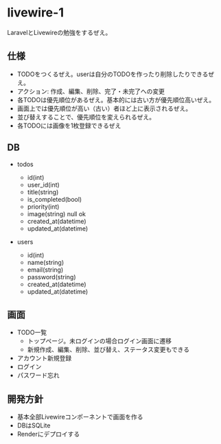 # livewire-1

LaravelとLivewireの勉強をするぜえ。

## 仕様
- TODOをつくるぜえ。userは自分のTODOを作ったり削除したりできるぜえ。
- アクション: 作成、編集、削除、完了・未完了への変更
- 各TODOは優先順位があるぜえ。基本的には古い方が優先順位高いぜえ。
- 画面上では優先順位が高い（古い）者ほど上に表示されるぜえ。
- 並び替えすることで、優先順位を変えられるぜえ。
- 各TODOには画像を1枚登録できるぜえ

## DB
- todos
  - id(int)
  - user_id(int)
  - title(string)
  - is_completed(bool)
  - priority(int)
  - image(string) null ok
  - created_at(datetime)
  - updated_at(datetime)

- users
  - id(int)
  - name(string)
  - email(string)
  - password(string)
  - created_at(datetime)
  - updated_at(datetime)

## 画面
- TODO一覧
  - トップページ。未ログインの場合ログイン画面に遷移
  - 新規作成、編集、削除、並び替え、ステータス変更もできる
- アカウント新規登録
- ログイン
- パスワード忘れ

## 開発方針
- 基本全部Livewireコンポーネントで画面を作る
- DBはSQLite
- Renderにデプロイする
